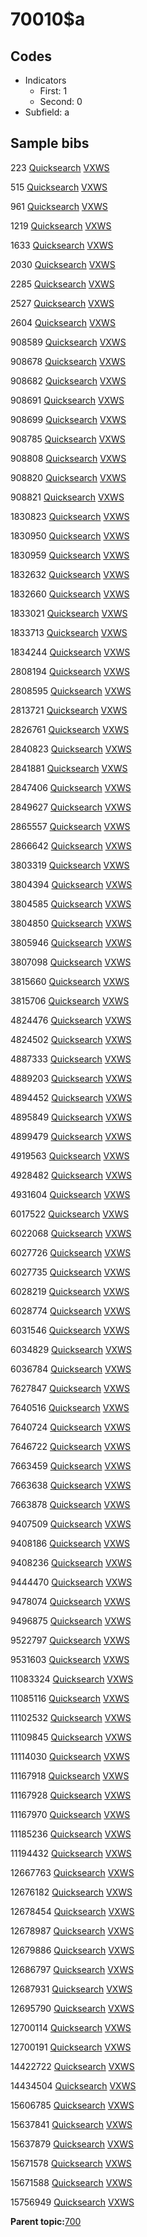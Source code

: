 # 70010$a

## Codes

-   Indicators
    -   First: 1
    -   Second: 0
-   Subfield: a

## Sample bibs

223 [Quicksearch](https://search.library.yale.edu/catalog/223) [VXWS](http://prodorbis.library.yale.edu:7014/vxws/GetHoldingsService?bibId=223)

515 [Quicksearch](https://search.library.yale.edu/catalog/515) [VXWS](http://prodorbis.library.yale.edu:7014/vxws/GetHoldingsService?bibId=515)

961 [Quicksearch](https://search.library.yale.edu/catalog/961) [VXWS](http://prodorbis.library.yale.edu:7014/vxws/GetHoldingsService?bibId=961)

1219 [Quicksearch](https://search.library.yale.edu/catalog/1219) [VXWS](http://prodorbis.library.yale.edu:7014/vxws/GetHoldingsService?bibId=1219)

1633 [Quicksearch](https://search.library.yale.edu/catalog/1633) [VXWS](http://prodorbis.library.yale.edu:7014/vxws/GetHoldingsService?bibId=1633)

2030 [Quicksearch](https://search.library.yale.edu/catalog/2030) [VXWS](http://prodorbis.library.yale.edu:7014/vxws/GetHoldingsService?bibId=2030)

2285 [Quicksearch](https://search.library.yale.edu/catalog/2285) [VXWS](http://prodorbis.library.yale.edu:7014/vxws/GetHoldingsService?bibId=2285)

2527 [Quicksearch](https://search.library.yale.edu/catalog/2527) [VXWS](http://prodorbis.library.yale.edu:7014/vxws/GetHoldingsService?bibId=2527)

2604 [Quicksearch](https://search.library.yale.edu/catalog/2604) [VXWS](http://prodorbis.library.yale.edu:7014/vxws/GetHoldingsService?bibId=2604)

908589 [Quicksearch](https://search.library.yale.edu/catalog/908589) [VXWS](http://prodorbis.library.yale.edu:7014/vxws/GetHoldingsService?bibId=908589)

908678 [Quicksearch](https://search.library.yale.edu/catalog/908678) [VXWS](http://prodorbis.library.yale.edu:7014/vxws/GetHoldingsService?bibId=908678)

908682 [Quicksearch](https://search.library.yale.edu/catalog/908682) [VXWS](http://prodorbis.library.yale.edu:7014/vxws/GetHoldingsService?bibId=908682)

908691 [Quicksearch](https://search.library.yale.edu/catalog/908691) [VXWS](http://prodorbis.library.yale.edu:7014/vxws/GetHoldingsService?bibId=908691)

908699 [Quicksearch](https://search.library.yale.edu/catalog/908699) [VXWS](http://prodorbis.library.yale.edu:7014/vxws/GetHoldingsService?bibId=908699)

908785 [Quicksearch](https://search.library.yale.edu/catalog/908785) [VXWS](http://prodorbis.library.yale.edu:7014/vxws/GetHoldingsService?bibId=908785)

908808 [Quicksearch](https://search.library.yale.edu/catalog/908808) [VXWS](http://prodorbis.library.yale.edu:7014/vxws/GetHoldingsService?bibId=908808)

908820 [Quicksearch](https://search.library.yale.edu/catalog/908820) [VXWS](http://prodorbis.library.yale.edu:7014/vxws/GetHoldingsService?bibId=908820)

908821 [Quicksearch](https://search.library.yale.edu/catalog/908821) [VXWS](http://prodorbis.library.yale.edu:7014/vxws/GetHoldingsService?bibId=908821)

1830823 [Quicksearch](https://search.library.yale.edu/catalog/1830823) [VXWS](http://prodorbis.library.yale.edu:7014/vxws/GetHoldingsService?bibId=1830823)

1830950 [Quicksearch](https://search.library.yale.edu/catalog/1830950) [VXWS](http://prodorbis.library.yale.edu:7014/vxws/GetHoldingsService?bibId=1830950)

1830959 [Quicksearch](https://search.library.yale.edu/catalog/1830959) [VXWS](http://prodorbis.library.yale.edu:7014/vxws/GetHoldingsService?bibId=1830959)

1832632 [Quicksearch](https://search.library.yale.edu/catalog/1832632) [VXWS](http://prodorbis.library.yale.edu:7014/vxws/GetHoldingsService?bibId=1832632)

1832660 [Quicksearch](https://search.library.yale.edu/catalog/1832660) [VXWS](http://prodorbis.library.yale.edu:7014/vxws/GetHoldingsService?bibId=1832660)

1833021 [Quicksearch](https://search.library.yale.edu/catalog/1833021) [VXWS](http://prodorbis.library.yale.edu:7014/vxws/GetHoldingsService?bibId=1833021)

1833713 [Quicksearch](https://search.library.yale.edu/catalog/1833713) [VXWS](http://prodorbis.library.yale.edu:7014/vxws/GetHoldingsService?bibId=1833713)

1834244 [Quicksearch](https://search.library.yale.edu/catalog/1834244) [VXWS](http://prodorbis.library.yale.edu:7014/vxws/GetHoldingsService?bibId=1834244)

2808194 [Quicksearch](https://search.library.yale.edu/catalog/2808194) [VXWS](http://prodorbis.library.yale.edu:7014/vxws/GetHoldingsService?bibId=2808194)

2808595 [Quicksearch](https://search.library.yale.edu/catalog/2808595) [VXWS](http://prodorbis.library.yale.edu:7014/vxws/GetHoldingsService?bibId=2808595)

2813721 [Quicksearch](https://search.library.yale.edu/catalog/2813721) [VXWS](http://prodorbis.library.yale.edu:7014/vxws/GetHoldingsService?bibId=2813721)

2826761 [Quicksearch](https://search.library.yale.edu/catalog/2826761) [VXWS](http://prodorbis.library.yale.edu:7014/vxws/GetHoldingsService?bibId=2826761)

2840823 [Quicksearch](https://search.library.yale.edu/catalog/2840823) [VXWS](http://prodorbis.library.yale.edu:7014/vxws/GetHoldingsService?bibId=2840823)

2841881 [Quicksearch](https://search.library.yale.edu/catalog/2841881) [VXWS](http://prodorbis.library.yale.edu:7014/vxws/GetHoldingsService?bibId=2841881)

2847406 [Quicksearch](https://search.library.yale.edu/catalog/2847406) [VXWS](http://prodorbis.library.yale.edu:7014/vxws/GetHoldingsService?bibId=2847406)

2849627 [Quicksearch](https://search.library.yale.edu/catalog/2849627) [VXWS](http://prodorbis.library.yale.edu:7014/vxws/GetHoldingsService?bibId=2849627)

2865557 [Quicksearch](https://search.library.yale.edu/catalog/2865557) [VXWS](http://prodorbis.library.yale.edu:7014/vxws/GetHoldingsService?bibId=2865557)

2866642 [Quicksearch](https://search.library.yale.edu/catalog/2866642) [VXWS](http://prodorbis.library.yale.edu:7014/vxws/GetHoldingsService?bibId=2866642)

3803319 [Quicksearch](https://search.library.yale.edu/catalog/3803319) [VXWS](http://prodorbis.library.yale.edu:7014/vxws/GetHoldingsService?bibId=3803319)

3804394 [Quicksearch](https://search.library.yale.edu/catalog/3804394) [VXWS](http://prodorbis.library.yale.edu:7014/vxws/GetHoldingsService?bibId=3804394)

3804585 [Quicksearch](https://search.library.yale.edu/catalog/3804585) [VXWS](http://prodorbis.library.yale.edu:7014/vxws/GetHoldingsService?bibId=3804585)

3804850 [Quicksearch](https://search.library.yale.edu/catalog/3804850) [VXWS](http://prodorbis.library.yale.edu:7014/vxws/GetHoldingsService?bibId=3804850)

3805946 [Quicksearch](https://search.library.yale.edu/catalog/3805946) [VXWS](http://prodorbis.library.yale.edu:7014/vxws/GetHoldingsService?bibId=3805946)

3807098 [Quicksearch](https://search.library.yale.edu/catalog/3807098) [VXWS](http://prodorbis.library.yale.edu:7014/vxws/GetHoldingsService?bibId=3807098)

3815660 [Quicksearch](https://search.library.yale.edu/catalog/3815660) [VXWS](http://prodorbis.library.yale.edu:7014/vxws/GetHoldingsService?bibId=3815660)

3815706 [Quicksearch](https://search.library.yale.edu/catalog/3815706) [VXWS](http://prodorbis.library.yale.edu:7014/vxws/GetHoldingsService?bibId=3815706)

4824476 [Quicksearch](https://search.library.yale.edu/catalog/4824476) [VXWS](http://prodorbis.library.yale.edu:7014/vxws/GetHoldingsService?bibId=4824476)

4824502 [Quicksearch](https://search.library.yale.edu/catalog/4824502) [VXWS](http://prodorbis.library.yale.edu:7014/vxws/GetHoldingsService?bibId=4824502)

4887333 [Quicksearch](https://search.library.yale.edu/catalog/4887333) [VXWS](http://prodorbis.library.yale.edu:7014/vxws/GetHoldingsService?bibId=4887333)

4889203 [Quicksearch](https://search.library.yale.edu/catalog/4889203) [VXWS](http://prodorbis.library.yale.edu:7014/vxws/GetHoldingsService?bibId=4889203)

4894452 [Quicksearch](https://search.library.yale.edu/catalog/4894452) [VXWS](http://prodorbis.library.yale.edu:7014/vxws/GetHoldingsService?bibId=4894452)

4895849 [Quicksearch](https://search.library.yale.edu/catalog/4895849) [VXWS](http://prodorbis.library.yale.edu:7014/vxws/GetHoldingsService?bibId=4895849)

4899479 [Quicksearch](https://search.library.yale.edu/catalog/4899479) [VXWS](http://prodorbis.library.yale.edu:7014/vxws/GetHoldingsService?bibId=4899479)

4919563 [Quicksearch](https://search.library.yale.edu/catalog/4919563) [VXWS](http://prodorbis.library.yale.edu:7014/vxws/GetHoldingsService?bibId=4919563)

4928482 [Quicksearch](https://search.library.yale.edu/catalog/4928482) [VXWS](http://prodorbis.library.yale.edu:7014/vxws/GetHoldingsService?bibId=4928482)

4931604 [Quicksearch](https://search.library.yale.edu/catalog/4931604) [VXWS](http://prodorbis.library.yale.edu:7014/vxws/GetHoldingsService?bibId=4931604)

6017522 [Quicksearch](https://search.library.yale.edu/catalog/6017522) [VXWS](http://prodorbis.library.yale.edu:7014/vxws/GetHoldingsService?bibId=6017522)

6022068 [Quicksearch](https://search.library.yale.edu/catalog/6022068) [VXWS](http://prodorbis.library.yale.edu:7014/vxws/GetHoldingsService?bibId=6022068)

6027726 [Quicksearch](https://search.library.yale.edu/catalog/6027726) [VXWS](http://prodorbis.library.yale.edu:7014/vxws/GetHoldingsService?bibId=6027726)

6027735 [Quicksearch](https://search.library.yale.edu/catalog/6027735) [VXWS](http://prodorbis.library.yale.edu:7014/vxws/GetHoldingsService?bibId=6027735)

6028219 [Quicksearch](https://search.library.yale.edu/catalog/6028219) [VXWS](http://prodorbis.library.yale.edu:7014/vxws/GetHoldingsService?bibId=6028219)

6028774 [Quicksearch](https://search.library.yale.edu/catalog/6028774) [VXWS](http://prodorbis.library.yale.edu:7014/vxws/GetHoldingsService?bibId=6028774)

6031546 [Quicksearch](https://search.library.yale.edu/catalog/6031546) [VXWS](http://prodorbis.library.yale.edu:7014/vxws/GetHoldingsService?bibId=6031546)

6034829 [Quicksearch](https://search.library.yale.edu/catalog/6034829) [VXWS](http://prodorbis.library.yale.edu:7014/vxws/GetHoldingsService?bibId=6034829)

6036784 [Quicksearch](https://search.library.yale.edu/catalog/6036784) [VXWS](http://prodorbis.library.yale.edu:7014/vxws/GetHoldingsService?bibId=6036784)

7627847 [Quicksearch](https://search.library.yale.edu/catalog/7627847) [VXWS](http://prodorbis.library.yale.edu:7014/vxws/GetHoldingsService?bibId=7627847)

7640516 [Quicksearch](https://search.library.yale.edu/catalog/7640516) [VXWS](http://prodorbis.library.yale.edu:7014/vxws/GetHoldingsService?bibId=7640516)

7640724 [Quicksearch](https://search.library.yale.edu/catalog/7640724) [VXWS](http://prodorbis.library.yale.edu:7014/vxws/GetHoldingsService?bibId=7640724)

7646722 [Quicksearch](https://search.library.yale.edu/catalog/7646722) [VXWS](http://prodorbis.library.yale.edu:7014/vxws/GetHoldingsService?bibId=7646722)

7663459 [Quicksearch](https://search.library.yale.edu/catalog/7663459) [VXWS](http://prodorbis.library.yale.edu:7014/vxws/GetHoldingsService?bibId=7663459)

7663638 [Quicksearch](https://search.library.yale.edu/catalog/7663638) [VXWS](http://prodorbis.library.yale.edu:7014/vxws/GetHoldingsService?bibId=7663638)

7663878 [Quicksearch](https://search.library.yale.edu/catalog/7663878) [VXWS](http://prodorbis.library.yale.edu:7014/vxws/GetHoldingsService?bibId=7663878)

9407509 [Quicksearch](https://search.library.yale.edu/catalog/9407509) [VXWS](http://prodorbis.library.yale.edu:7014/vxws/GetHoldingsService?bibId=9407509)

9408186 [Quicksearch](https://search.library.yale.edu/catalog/9408186) [VXWS](http://prodorbis.library.yale.edu:7014/vxws/GetHoldingsService?bibId=9408186)

9408236 [Quicksearch](https://search.library.yale.edu/catalog/9408236) [VXWS](http://prodorbis.library.yale.edu:7014/vxws/GetHoldingsService?bibId=9408236)

9444470 [Quicksearch](https://search.library.yale.edu/catalog/9444470) [VXWS](http://prodorbis.library.yale.edu:7014/vxws/GetHoldingsService?bibId=9444470)

9478074 [Quicksearch](https://search.library.yale.edu/catalog/9478074) [VXWS](http://prodorbis.library.yale.edu:7014/vxws/GetHoldingsService?bibId=9478074)

9496875 [Quicksearch](https://search.library.yale.edu/catalog/9496875) [VXWS](http://prodorbis.library.yale.edu:7014/vxws/GetHoldingsService?bibId=9496875)

9522797 [Quicksearch](https://search.library.yale.edu/catalog/9522797) [VXWS](http://prodorbis.library.yale.edu:7014/vxws/GetHoldingsService?bibId=9522797)

9531603 [Quicksearch](https://search.library.yale.edu/catalog/9531603) [VXWS](http://prodorbis.library.yale.edu:7014/vxws/GetHoldingsService?bibId=9531603)

11083324 [Quicksearch](https://search.library.yale.edu/catalog/11083324) [VXWS](http://prodorbis.library.yale.edu:7014/vxws/GetHoldingsService?bibId=11083324)

11085116 [Quicksearch](https://search.library.yale.edu/catalog/11085116) [VXWS](http://prodorbis.library.yale.edu:7014/vxws/GetHoldingsService?bibId=11085116)

11102532 [Quicksearch](https://search.library.yale.edu/catalog/11102532) [VXWS](http://prodorbis.library.yale.edu:7014/vxws/GetHoldingsService?bibId=11102532)

11109845 [Quicksearch](https://search.library.yale.edu/catalog/11109845) [VXWS](http://prodorbis.library.yale.edu:7014/vxws/GetHoldingsService?bibId=11109845)

11114030 [Quicksearch](https://search.library.yale.edu/catalog/11114030) [VXWS](http://prodorbis.library.yale.edu:7014/vxws/GetHoldingsService?bibId=11114030)

11167918 [Quicksearch](https://search.library.yale.edu/catalog/11167918) [VXWS](http://prodorbis.library.yale.edu:7014/vxws/GetHoldingsService?bibId=11167918)

11167928 [Quicksearch](https://search.library.yale.edu/catalog/11167928) [VXWS](http://prodorbis.library.yale.edu:7014/vxws/GetHoldingsService?bibId=11167928)

11167970 [Quicksearch](https://search.library.yale.edu/catalog/11167970) [VXWS](http://prodorbis.library.yale.edu:7014/vxws/GetHoldingsService?bibId=11167970)

11185236 [Quicksearch](https://search.library.yale.edu/catalog/11185236) [VXWS](http://prodorbis.library.yale.edu:7014/vxws/GetHoldingsService?bibId=11185236)

11194432 [Quicksearch](https://search.library.yale.edu/catalog/11194432) [VXWS](http://prodorbis.library.yale.edu:7014/vxws/GetHoldingsService?bibId=11194432)

12667763 [Quicksearch](https://search.library.yale.edu/catalog/12667763) [VXWS](http://prodorbis.library.yale.edu:7014/vxws/GetHoldingsService?bibId=12667763)

12676182 [Quicksearch](https://search.library.yale.edu/catalog/12676182) [VXWS](http://prodorbis.library.yale.edu:7014/vxws/GetHoldingsService?bibId=12676182)

12678454 [Quicksearch](https://search.library.yale.edu/catalog/12678454) [VXWS](http://prodorbis.library.yale.edu:7014/vxws/GetHoldingsService?bibId=12678454)

12678987 [Quicksearch](https://search.library.yale.edu/catalog/12678987) [VXWS](http://prodorbis.library.yale.edu:7014/vxws/GetHoldingsService?bibId=12678987)

12679886 [Quicksearch](https://search.library.yale.edu/catalog/12679886) [VXWS](http://prodorbis.library.yale.edu:7014/vxws/GetHoldingsService?bibId=12679886)

12686797 [Quicksearch](https://search.library.yale.edu/catalog/12686797) [VXWS](http://prodorbis.library.yale.edu:7014/vxws/GetHoldingsService?bibId=12686797)

12687931 [Quicksearch](https://search.library.yale.edu/catalog/12687931) [VXWS](http://prodorbis.library.yale.edu:7014/vxws/GetHoldingsService?bibId=12687931)

12695790 [Quicksearch](https://search.library.yale.edu/catalog/12695790) [VXWS](http://prodorbis.library.yale.edu:7014/vxws/GetHoldingsService?bibId=12695790)

12700114 [Quicksearch](https://search.library.yale.edu/catalog/12700114) [VXWS](http://prodorbis.library.yale.edu:7014/vxws/GetHoldingsService?bibId=12700114)

12700191 [Quicksearch](https://search.library.yale.edu/catalog/12700191) [VXWS](http://prodorbis.library.yale.edu:7014/vxws/GetHoldingsService?bibId=12700191)

14422722 [Quicksearch](https://search.library.yale.edu/catalog/14422722) [VXWS](http://prodorbis.library.yale.edu:7014/vxws/GetHoldingsService?bibId=14422722)

14434504 [Quicksearch](https://search.library.yale.edu/catalog/14434504) [VXWS](http://prodorbis.library.yale.edu:7014/vxws/GetHoldingsService?bibId=14434504)

15606785 [Quicksearch](https://search.library.yale.edu/catalog/15606785) [VXWS](http://prodorbis.library.yale.edu:7014/vxws/GetHoldingsService?bibId=15606785)

15637841 [Quicksearch](https://search.library.yale.edu/catalog/15637841) [VXWS](http://prodorbis.library.yale.edu:7014/vxws/GetHoldingsService?bibId=15637841)

15637879 [Quicksearch](https://search.library.yale.edu/catalog/15637879) [VXWS](http://prodorbis.library.yale.edu:7014/vxws/GetHoldingsService?bibId=15637879)

15671578 [Quicksearch](https://search.library.yale.edu/catalog/15671578) [VXWS](http://prodorbis.library.yale.edu:7014/vxws/GetHoldingsService?bibId=15671578)

15671588 [Quicksearch](https://search.library.yale.edu/catalog/15671588) [VXWS](http://prodorbis.library.yale.edu:7014/vxws/GetHoldingsService?bibId=15671588)

15756949 [Quicksearch](https://search.library.yale.edu/catalog/15756949) [VXWS](http://prodorbis.library.yale.edu:7014/vxws/GetHoldingsService?bibId=15756949)

**Parent topic:**[700](../../tags/700/700.md)

